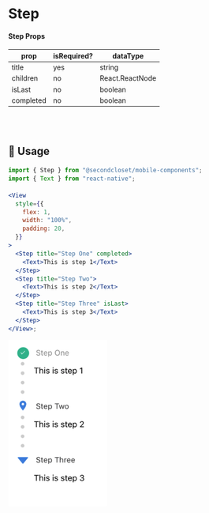 # Step

#### Step Props

| prop      | isRequired? | dataType        |
| --------- | ----------- | --------------- |
| title     | yes         | string          |
| children  | no          | React.ReactNode |
| isLast    | no          | boolean         |
| completed | no          | boolean         |

<br/>
<br/>

## 🔨 Usage

```jsx
import { Step } from "@secondcloset/mobile-components";
import { Text } from "react-native";

<View
  style={{
    flex: 1,
    width: "100%",
    padding: 20,
  }}
>
  <Step title="Step One" completed>
    <Text>This is step 1</Text>
  </Step>
  <Step title="Step Two">
    <Text>This is step 2</Text>
  </Step>
  <Step title="Step Three" isLast>
    <Text>This is step 3</Text>
  </Step>
</View>;
```

<img src="https://github.com/SecondCloset/mobile-components/blob/master/docs/images/Step/step.png?raw=true" alt="Menu" width="200">
